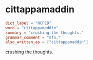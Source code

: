 # cittappamaddin

``` toml
dict_label = "NCPED"
word = "cittappamaddin"
summary = "crushing the thoughts."
grammar_comment = "mfn."
also_written_as = ["cittappamaddin"]
```

crushing the thoughts.

